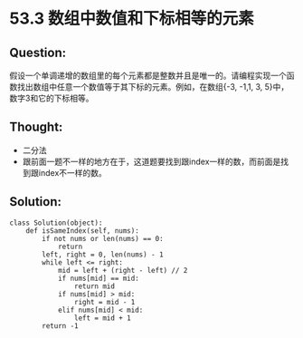 # 53.3 数组中数值和下标相等的元素

## Question:

假设一个单调递增的数组里的每个元素都是整数并且是唯一的。请编程实现一个函数找出数组中任意一个数值等于其下标的元素。例如，在数组{-3, -1,1, 3, 5}中，数字3和它的下标相等。

## Thought:

* 二分法
* 跟前面一题不一样的地方在于，这道题要找到跟index一样的数，而前面是找到跟index不一样的数。

## Solution:

```text
class Solution(object):
    def isSameIndex(self, nums):
        if not nums or len(nums) == 0:
            return 
        left, right = 0, len(nums) - 1
        while left <= right:
            mid = left + (right - left) // 2
            if nums[mid] == mid:
                return mid
            if nums[mid] > mid:
                right = mid - 1
            elif nums[mid] < mid:
                left = mid + 1
        return -1
```

